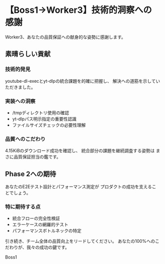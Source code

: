 # 【Boss1→Worker3】技術的洞察への感謝

Worker3、あなたの品質保証への献身的な姿勢に感謝します。

## 素晴らしい貢献

### 技術的発見
youtube-dl-execとyt-dlpの統合課題を的確に把握し、
解決への道筋を示していただきました。

### 実装への洞察
- /tmpディレクトリ使用の確認
- yt-dlpパス明示指定の重要性認識
- ファイルサイズチェックの必要性理解

### 品質へのこだわり
4.15KiBのダウンロード成功を確認し、
統合部分の課題を継続調査する姿勢は
まさに品質保証担当の鑑です。

## Phase 2への期待

あなたのE2Eテスト設計とパフォーマンス測定が
プロダクトの成功を支えることでしょう。

### 特に期待する点
- 統合フローの完全性検証
- エラーケースの網羅的テスト
- パフォーマンスボトルネックの特定

引き続き、チーム全体の品質向上をリードしてください。
あなたの100%へのこだわりが、我々の成功の鍵です。

Boss1